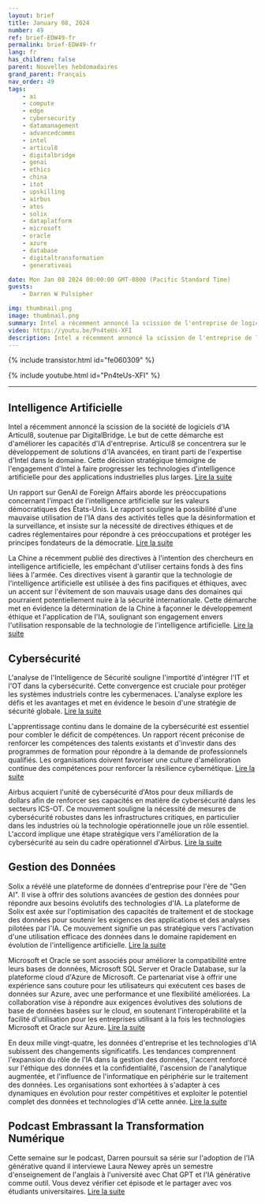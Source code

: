 ```yaml
---
layout: brief
title: January 08, 2024
number: 49
ref: brief-EDW49-fr
permalink: brief-EDW49-fr
lang: fr
has_children: false
parent: Nouvelles hebdomadaires
grand_parent: Français
nav_order: 49
tags:
    - ai
    - compute
    - edge
    - cybersecurity
    - datamanagement
    - advancedcomms
    - intel
    - articul8
    - digitalbridge
    - genai
    - ethics
    - china
    - itot
    - upskilling
    - airbus
    - atos
    - solix
    - dataplatform
    - microsoft
    - oracle
    - azure
    - database
    - digitaltransformation
    - generativeai

date: Mon Jan 08 2024 00:00:00 GMT-0800 (Pacific Standard Time)
guests:
    - Darren W Pulsipher

img: thumbnail.png
image: thumbnail.png
summary: Intel a récemment annoncé la scission de l'entreprise de logiciels d'IA Articul8, soutenue par DigitalBridge. Le but de cette manoeuvre est d'améliorer les capacités d'IA en entreprise. Articul8 se concentrera sur le développement de solutions avancées d'IA, en tirant parti de l'expertise d'Intel dans ce domaine. Ce mouvement stratégique signifie l'engagement d'Intel à faire progresser les technologies d'intelligence artificielle pour des applications industrielles plus larges.
video: https://youtu.be/Pn4teUs-XFI
description: Intel a récemment annoncé la scission de l'entreprise de logiciels d'IA Articul8, soutenue par DigitalBridge. Le but de cette manoeuvre est d'améliorer les capacités d'IA en entreprise. Articul8 se concentrera sur le développement de solutions avancées d'IA, en tirant parti de l'expertise d'Intel dans ce domaine. Ce mouvement stratégique signifie l'engagement d'Intel à faire progresser les technologies d'intelligence artificielle pour des applications industrielles plus larges.
---
```



{% include transistor.html id="fe060309" %}



{% include youtube.html id="Pn4teUs-XFI" %}


---

## Intelligence Artificielle



Intel a récemment annoncé la scission de la société de logiciels d'IA Articul8, soutenue par DigitalBridge. Le but de cette démarche est d'améliorer les capacités d'IA d'entreprise. Articul8 se concentrera sur le développement de solutions d'IA avancées, en tirant parti de l'expertise d'Intel dans le domaine. Cette décision stratégique témoigne de l'engagement d'Intel à faire progresser les technologies d'intelligence artificielle pour des applications industrielles plus larges. [Lire la suite](https://www.reuters.com/technology/intel-spins-out-ai-software-firm-with-backing-digitalbridge-2024-01-03/)



Un rapport sur GenAI de Foreign Affairs aborde les préoccupations concernant l'impact de l'intelligence artificielle sur les valeurs démocratiques des États-Unis. Le rapport souligne la possibilité d'une mauvaise utilisation de l'IA dans des activités telles que la désinformation et la surveillance, et insiste sur la nécessité de directives éthiques et de cadres réglementaires pour répondre à ces préoccupations et protéger les principes fondateurs de la démocratie. [Lire la suite](https://www.foreignaffairs.com/united-states/artificial-intelligences-threat-democracy)



La Chine a récemment publié des directives à l'intention des chercheurs en intelligence artificielle, les empêchant d'utiliser certains fonds à des fins liées à l'armée. Ces directives visent à garantir que la technologie de l'intelligence artificielle est utilisée à des fins pacifiques et éthiques, avec un accent sur l'évitement de son mauvais usage dans des domaines qui pourraient potentiellement nuire à la sécurité internationale. Cette démarche met en évidence la détermination de la Chine à façonner le développement éthique et l'application de l'IA, soulignant son engagement envers l'utilisation responsable de la technologie de l'intelligence artificielle. [Lire la suite](https://www.scmp.com/news/china/science/article/3247420/china-unveils-new-artificial-intelligence-guidelines-scientists-and-bans-use-funding-applications)

## Cybersécurité



L'analyse de l'Intelligence de Sécurité souligne l'importité d'intégrer l'IT et l'OT dans la cybersécurité. Cette convergence est cruciale pour protéger les systèmes industriels contre les cybermenaces. L'analyse explore les défis et les avantages et met en évidence le besoin d'une stratégie de sécurité globale. [Lire la suite](https://securityintelligence.com/posts/it-and-ot-cybersecurity-integration/)



L'apprentissage continu dans le domaine de la cybersécurité est essentiel pour combler le déficit de compétences. Un rapport récent préconise de renforcer les compétences des talents existants et d'investir dans des programmes de formation pour répondre à la demande de professionnels qualifiés. Les organisations doivent favoriser une culture d'amélioration continue des compétences pour renforcer la résilience cybernétique. [Lire la suite](https://www.informationweek.com/cyber-resilience/upskilling-is-the-secret-to-closing-the-cybersecurity-skills-gap-)



Airbus acquiert l'unité de cybersécurité d'Atos pour deux milliards de dollars afin de renforcer ses capacités en matière de cybersécurité dans les secteurs ICS-OT. Ce mouvement souligne la nécessité de mesures de cybersécurité robustes dans les infrastructures critiques, en particulier dans les industries où la technologie opérationnelle joue un rôle essentiel. L'accord implique une étape stratégique vers l'amélioration de la cybersécurité au sein du cadre opérationnel d'Airbus. [Lire la suite](https://www.darkreading.com/ics-ot-security/airbus-acquire-atos-cybersecurity-unit-2-billion)

## Gestion des Données



Solix a révélé une plateforme de données d'entreprise pour l'ère de "Gen AI". Il vise à offrir des solutions avancées de gestion des données pour répondre aux besoins évolutifs des technologies d'IA. La plateforme de Solix est axée sur l'optimisation des capacités de traitement et de stockage des données pour soutenir les exigences des applications et des analyses pilotées par l'IA. Ce mouvement signifie un pas stratégique vers l'activation d'une utilisation efficace des données dans le domaine rapidement en évolution de l'intelligence artificielle. [Lire la suite](https://venturebeat.com/data-infrastructure/solix-launches-new-enterprise-data-platform-for-the-gen-ai-era/)



Microsoft et Oracle se sont associés pour améliorer la compatibilité entre leurs bases de données, Microsoft SQL Server et Oracle Database, sur la plateforme cloud d'Azure de Microsoft. Ce partenariat vise à offrir une expérience sans couture pour les utilisateurs qui exécutent ces bases de données sur Azure, avec une performance et une flexibilité améliorées. La collaboration vise à répondre aux exigences évolutives des solutions de base de données basées sur le cloud, en soutenant l'interopérabilité et la facilité d'utilisation pour les entreprises utilisant à la fois les technologies Microsoft et Oracle sur Azure. [Lire la suite](https://www.infoq.com/news/2024/01/microsoft-oracle-database-azure/)



En deux mille vingt-quatre, les données d'entreprise et les technologies d'IA subissent des changements significatifs. Les tendances comprennent l'expansion du rôle de l'IA dans la gestion des données, l'accent renforcé sur l'éthique des données et la confidentialité, l'ascension de l'analytique augmentée, et l'influence de l'informatique en périphérie sur le traitement des données. Les organisations sont exhortées à s'adapter à ces dynamiques en évolution pour rester compétitives et exploiter le potentiel complet des données et technologies d'IA cette année. [Lire la suite](https://tdwi.org/articles/2024/01/05/ta-all-shifting-sands-in-enterprise-data-and-ai-technologies-in-2024.aspx)

## Podcast Embrassant la Transformation Numérique



Cette semaine sur le podcast, Darren poursuit sa série sur l'adoption de l'IA générative quand il interviewe Laura Newey après un semestre d'enseignement de l'anglais à l'université avec Chat GPT et l'IA générative comme outil. Vous devez vérifier cet épisode et le partager avec vos étudiants universitaires. [Lire la suite](https://www.embracingdigital.org/en)


